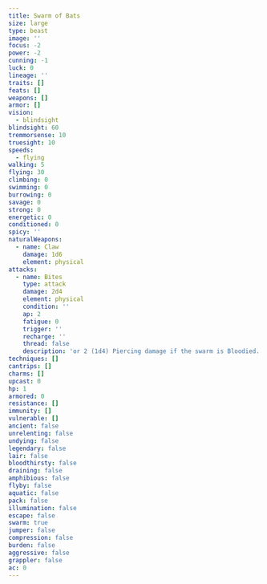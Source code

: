 ```yaml
---
title: Swarm of Bats
size: large
type: beast
image: ''
focus: -2
power: -2
cunning: -1
luck: 0
lineage: ''
traits: []
feats: []
weapons: []
armor: []
vision:
  - blindsight
blindsight: 60
tremmorsense: 10
truesight: 10
speeds:
  - flying
walking: 5
flying: 30
climbing: 0
swimming: 0
burrowing: 0
savage: 0
strong: 0
energetic: 0
conditioned: 0
spicy: ''
naturalWeapons:
  - name: Claw
    damage: 1d6
    element: physical
attacks:
  - name: Bites
    type: attack
    damage: 2d4
    element: physical
    condition: ''
    ap: 2
    fatigue: 0
    trigger: ''
    recharge: ''
    thread: false
    description: 'or 2 (1d4) Piercing damage if the swarm is Bloodied. range: 5'
techniques: []
cantrips: []
charms: []
upcast: 0
hp: 1
armored: 0
resistance: []
immunity: []
vulnerable: []
ancient: false
unrelenting: false
undying: false
legendary: false
lair: false
bloodthirsty: false
draining: false
amphibious: false
flyby: false
aquatic: false
pack: false
illumination: false
escape: false
swarm: true
jumper: false
compression: false
burden: false
aggressive: false
grappler: false
ac: 0
---
```


